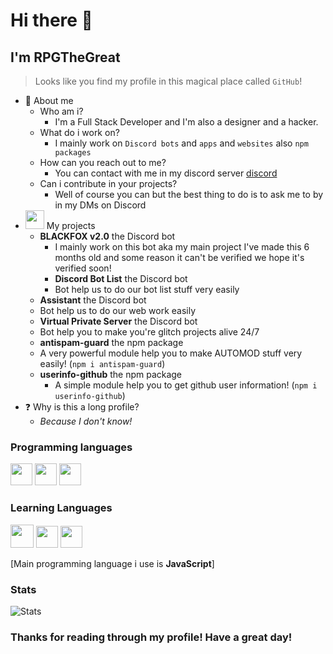 # Hi there 👋
## I'm RPGTheGreat

> Looks like you find my profile in this magical place called `GitHub`!

- 👤 About me 
  - Who am i?
    - I'm a Full Stack Developer and I'm also a designer and a hacker.
  - What do i work on?
    - I mainly work on `Discord bots` and `apps` and `websites` also `npm packages`
  - How can you reach out to me?
    - You can contact with me in my discord server [discord](https://discord.gg/yqAGXbz)
  - Can i contribute in your projects?
    - Well of course you can but the best thing to do is to ask me to by in my DMs on Discord
- <img src="https://discordia.me/uploads/badges/verified_developer_badge.png" width=30> My projects
  - **BLACKFOX v2.0** the Discord bot
    - I mainly work on this bot aka my main project I've made this 6 months old and some reason it can't be verified we hope it's verified soon!
    - **Discord Bot List** the Discord bot
    - Bot help us to do our bot list stuff very easily
  - **Assistant** the Discord bot
  - Bot help us to do our web work easily
  - **Virtual Private Server** the Discord bot
  - Bot help you to make you're glitch projects alive 24/7
  - **antispam-guard** the npm package
   - A very powerful module help you to make AUTOMOD stuff very easily!  (`npm i antispam-guard`)
  - **userinfo-github** the npm package
    - A simple module help you to get github user information! (`npm i userinfo-github`)
- ❓ Why is this a long profile?
  - _Because I don't know!_

### Programming languages
<img src="https://upload.wikimedia.org/wikipedia/commons/thumb/9/99/Unofficial_JavaScript_logo_2.svg/512px-Unofficial_JavaScript_logo_2.svg.png" width=35> <img src="https://cdn.discordapp.com/attachments/721596667526381569/753143901157589032/kisspng-html-what-i-feel-like-5b64aa61c8c120.2517014215333238738223.png" width=35> <img src="https://upload.wikimedia.org/wikipedia/commons/thumb/d/d5/CSS3_logo_and_wordmark.svg/363px-CSS3_logo_and_wordmark.svg.png" width=35>

### Learning Languages
<img src="https://logosvector.net/wp-content/uploads/2013/03/java-eps-vector-logo.png" width=37> <img src="https://cdn.discordapp.com/attachments/721596667526381569/753131925522219088/typescript.png" width=35> <img src="https://cdn.discordapp.com/attachments/721596667526381569/753131925350383686/5848152fcef1014c0b5e4967.png" width=35>

[Main programming language i use is **JavaScript**]

### Stats

![Stats](https://github-readme-stats.vercel.app/api?username=RPGTheGreat&theme=algolia)
### Thanks for reading through my profile! Have a great day!
